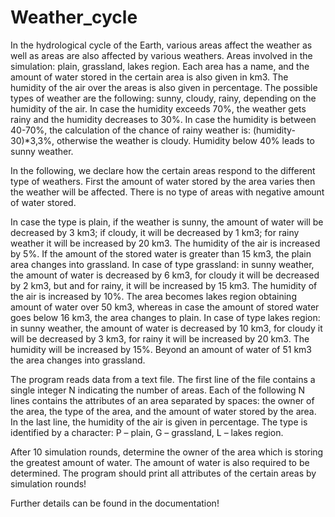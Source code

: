 # Weather_cycle

In the hydrological cycle of the Earth, various areas affect the weather as well as areas are also affected by various weathers. Areas involved in the simulation: plain, 
grassland, lakes region. Each area has a name, and the amount of water stored in the certain area is also given in km3. The humidity of the air over the areas is also 
given in percentage. The possible types of weather are the following: sunny, cloudy, rainy, depending on the humidity of the air. In case the humidity exceeds 70%,
the weather gets rainy and the humidity decreases to 30%. In case the humidity is between 40-70%, the calculation of the chance of rainy weather is: (humidity-30)*3,3%, 
otherwise the weather is cloudy. Humidity below 40% leads to sunny weather. 
 
In the following, we declare how the certain areas respond to the different type of weathers. First the amount of water stored by the area varies then the weather will be
affected. There is no type of areas with negative amount of water stored.  
 
In case the type is plain, if the weather is sunny, the amount of water will be decreased by 3 km3; if cloudy, it will be decreased by 1 km3; for rainy weather 
it will be increased by 20 km3. The humidity of the air is increased by 5%. If the amount of the stored water is greater than 15 km3, the plain area changes into grassland. 
In case of type grassland: in sunny weather, the amount of water is decreased by 6 km3, for cloudy it will be decreased by 2 km3, but and for rainy, it will be increased by 
15 km3. The humidity of the air is increased by 10%. The area becomes lakes region obtaining amount of water over 50 km3, whereas in case the amount of stored water goes below 
16 km3, the area changes to plain. In case of type lakes region: in sunny weather, the amount of water is decreased by 10 km3, for cloudy it will be decreased by 3 km3, 
for rainy it will be increased by 20 km3. The humidity will be increased by 15%. Beyond an amount of water of 51 km3 the area changes into grassland. 
 
The program reads data from a text file. The first line of the file contains a single integer N indicating the number of areas. Each of the following N lines contains the
attributes of an area separated by spaces: the owner of the area, the type of the area, and the amount of water stored by the area. In the last line, the humidity of the
air is given in percentage. The type is identified by a character: P – plain, G – grassland, L – lakes region. 
 
After 10 simulation rounds, determine the owner of the area which is storing the greatest amount of water. The amount of water is also required to be determined. 
The program should print all attributes of the certain areas by simulation rounds! 

Further details can be found in the documentation!
